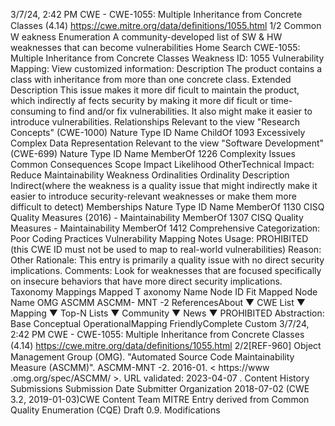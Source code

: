 3/7/24, 2:42 PM CWE - CWE-1055: Multiple Inheritance from Concrete Classes (4.14)
https://cwe.mitre.org/data/deﬁnitions/1055.html 1/2
Common W eakness Enumeration
A community-developed list of SW & HW weaknesses that can become
vulnerabilities
Home Search
CWE-1055: Multiple Inheritance from Concrete Classes
Weakness ID: 1055
Vulnerability Mapping: 
View customized information:
 Description
The product contains a class with inheritance from more than one concrete class.
 Extended Description
This issue makes it more dif ficult to maintain the product, which indirectly af fects security by making it more dif ficult or time-consuming
to find and/or fix vulnerabilities. It also might make it easier to introduce vulnerabilities.
 Relationships
 Relevant to the view "Research Concepts" (CWE-1000)
Nature Type ID Name
ChildOf 1093 Excessively Complex Data Representation
 Relevant to the view "Software Development" (CWE-699)
Nature Type ID Name
MemberOf 1226 Complexity Issues
 Common Consequences
Scope Impact Likelihood
OtherTechnical Impact: Reduce Maintainability
 Weakness Ordinalities
Ordinality Description
Indirect(where the weakness is a quality issue that might indirectly make it easier to introduce security-relevant weaknesses or make
them more difficult to detect)
 Memberships
Nature Type ID Name
MemberOf 1130 CISQ Quality Measures (2016) - Maintainability
MemberOf 1307 CISQ Quality Measures - Maintainability
MemberOf 1412 Comprehensive Categorization: Poor Coding Practices
 Vulnerability Mapping Notes
Usage: PROHIBITED (this CWE ID must not be used to map to real-world vulnerabilities)
Reason: Other
Rationale:
This entry is primarily a quality issue with no direct security implications.
Comments:
Look for weaknesses that are focused specifically on insecure behaviors that have more direct security implications.
 Taxonomy Mappings
Mapped T axonomy Name Node ID Fit Mapped Node Name
OMG ASCMM ASCMM-
MNT -2
 ReferencesAbout ▼ CWE List ▼ Mapping ▼ Top-N Lists ▼ Community ▼ News ▼
PROHIBITED
Abstraction: Base
Conceptual OperationalMapping
FriendlyComplete Custom
3/7/24, 2:42 PM CWE - CWE-1055: Multiple Inheritance from Concrete Classes (4.14)
https://cwe.mitre.org/data/deﬁnitions/1055.html 2/2[REF-960] Object Management Group (OMG). "Automated Source Code Maintainability Measure (ASCMM)". ASCMM-MNT -2.
2016-01. < https://www .omg.org/spec/ASCMM/ >. URL validated: 2023-04-07 .
 Content History
 Submissions
Submission Date Submitter Organization
2018-07-02
(CWE 3.2, 2019-01-03)CWE Content Team MITRE
Entry derived from Common Quality Enumeration (CQE) Draft 0.9.
 Modifications